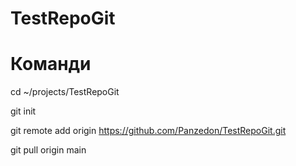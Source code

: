 # TestRepoGit

# Команди

cd ~/projects/TestRepoGit

git init

git remote add origin https://github.com/Panzedon/TestRepoGit.git

git pull origin main



